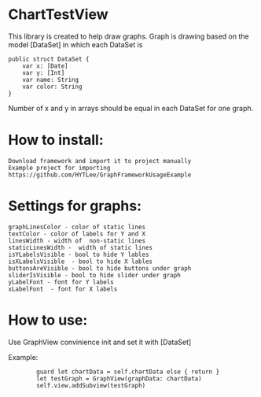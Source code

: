# ChartTestView

This library is created to help draw graphs.
Graph is drawing based on the model [DataSet] in which each DataSet is
```
public struct DataSet {
    var x: [Date]
    var y: [Int]
    var name: String
    var color: String
}
```
Number of x and y in arrays should be equal in each DataSet for one graph.

# How to install: 
    Download framework and import it to project manually 
    Example project for importing https://github.com/HYTLee/GraphFrameworkUsageExample

# Settings for graphs:
    graphLinesColor - color of static lines
    textColor - color of labels for Y and X
    linesWidth - width of  non-static lines
    staticLinesWidth -  width of static lines
    isYLabelsVisible - bool to hide Y lables
    isXLabelsVisible  - bool to hide X lables
    buttonsAreVisible - bool to hide buttons under graph
    sliderIsVisible - bool to hide slider under graph 
    yLabelFont - font for Y labels
    xLabelFont  - font for X labels
    
# How to use: 

Use  GraphView convinience init and set it with [DataSet]

Example: 
```
        guard let chartData = self.chartData else { return }
        let testGraph = GraphView(graphData: chartData)
        self.view.addSubview(testGraph)
       
 ```
 
 
 
 

